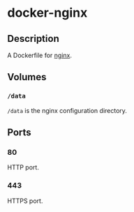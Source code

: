# docker-nginx

## Description

A Dockerfile for [nginx](http://nginx.org/).

## Volumes

### `/data`

`/data` is the nginx configuration directory.

## Ports

### 80

HTTP port.

### 443

HTTPS port.

